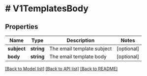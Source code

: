 # # V1TemplatesBody

## Properties

Name | Type | Description | Notes
------------ | ------------- | ------------- | -------------
**subject** | **string** | The email template subject | [optional]
**body** | **string** | The email template body | [optional]

[[Back to Model list]](../../README.md#models) [[Back to API list]](../../README.md#endpoints) [[Back to README]](../../README.md)
